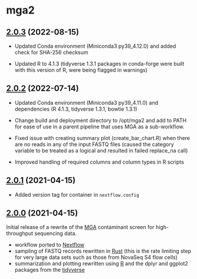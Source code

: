 # mga2

## [2.0.3](https://github.com/crukci-bioinformatics/mga2/releases/tag/2.0.3) (2022-08-15)

* Updated Conda environment (Miniconda3 py39_4.12.0) and added check for SHA-256 checksum

* Updated R to 4.1.3 (tidyverse 1.3.1 packages in conda-forge were built with this version of R, were being flagged in warnings)

## [2.0.2](https://github.com/crukci-bioinformatics/mga2/releases/tag/2.0.2) (2022-07-14)

* Updated Conda environment (Miniconda3 py39_4.11.0) and dependencies (R 4.1.3, tidyverse 1.3.1, bowtie 1.3.1)

* Change build and deployment directory to /opt/mga2 and add to PATH for ease of use in a parent pipeline that uses MGA as a sub-workflow.

* Fixed issue with creating summary plot (create_bar_chart.R) when there are no reads in any of the input FASTQ files (caused the category variable to be treated as a logical and resulted in failed replace_na call)

* Improved handling of required columns and column types in R scripts

## [2.0.1](https://github.com/crukci-bioinformatics/mga2/releases/tag/2.0.1) (2021-04-15)

* Added version tag for container in `nextflow.config`

## [2.0.0](https://github.com/crukci-bioinformatics/mga2/releases/tag/2.0.0) (2021-04-15)

Initial release of a rewrite of the [MGA](https://github.com/crukci-bioinformatics/MGA)
contaminant screen for high-throughput sequencing data.

* workflow ported to [Nextflow](https://www.nextflow.io)
* sampling of FASTQ records rewritten in [Rust](https://www.rust-lang.org) (this is the rate limiting step for very large data sets such as those from NovaSeq S4 flow cells)
* summarization and plotting rewritten using [R](https://cran.r-project.org) and the dplyr and ggplot2 packages from the [tidyverse](https://www.tidyverse.org)

